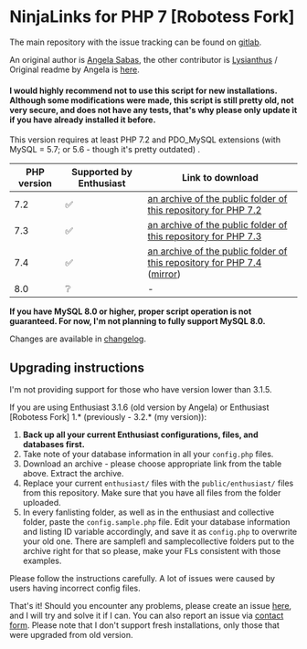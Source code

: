 # NinjaLinks for PHP 7 [Robotess Fork]

The main repository with the issue tracking can be found on [gitlab](https://gitlab.com/tfl-php-scripts/ninja-links).

An original author is [Angela Sabas](https://github.com/angelasabas/enthusiast), the other contributor
is [Lysianthus](https://github.com/Lysianthus/enthusiast) / Original readme by Angela
is [here](https://gitlab.com/tfl-php-scripts/enthusiast/readme.txt).

#### I would highly recommend not to use this script for new installations. Although some modifications were made, this script is still pretty old, not very secure, and does not have any tests, that's why please only update it if you have already installed it before.

This version requires at least PHP 7.2 and PDO_MySQL extensions (with MySQL = 5.7; or 5.6 - though it's pretty outdated)
.

| PHP version | Supported by Enthusiast | Link to download |
|------------------------------------------|-------------------------|---------------------|
| 7.2 | :white_check_mark: |[an archive of the public folder of this repository for PHP 7.2](https://scripts.robotess.net/files/enthusiast/php72-php73-master.zip)|
| 7.3 | :white_check_mark: |[an archive of the public folder of this repository for PHP 7.3](https://scripts.robotess.net/files/enthusiast/php72-php73-master.zip)| 
| 7.4 | :white_check_mark: |[an archive of the public folder of this repository for PHP 7.4](https://gitlab.com/tfl-php-scripts/enthusiast/-/archive/master/enthusiast-master.zip?path=public) ([mirror](https://scripts.robotess.net/files/enthusiast/php74-master.zip))|
| 8.0 | :grey_question: |-|

**If you have MySQL 8.0 or higher, proper script operation is not guaranteed. For now, I'm not planning to fully support
MySQL 8.0.**

Changes are available in [changelog](https://gitlab.com/tfl-php-scripts/enthusiast/CHANGELOG.md).

## Upgrading instructions

I'm not providing support for those who have version lower than 3.1.5.

If you are using Enthusiast 3.1.6 (old version by Angela) or Enthusiast [Robotess Fork] 1.* (previously - 3.2.* (my
version)):

1. **Back up all your current Enthusiast configurations, files, and databases first.**
2. Take note of your database information in all your `config.php` files.
3. Download an archive - please choose appropriate link from the table above. Extract the archive.
4. Replace your current `enthusiast/` files with the `public/enthusiast/` files from this repository. Make sure that you
   have all files from the folder uploaded.
5. In every fanlisting folder, as well as in the enthusiast and collective folder, paste the `config.sample.php` file.
   Edit your database information and listing ID variable accordingly, and save it as `config.php` to overwrite your old
   one. There are samplefl and samplecollective folders put to the archive right for that so please, make your FLs
   consistent with those examples.

Please follow the instructions carefully. A lot of issues were caused by users having incorrect config files.

That's it! Should you encounter any problems, please create an
issue [here](https://gitlab.com/tfl-php-scripts/ninja-links/-/issues), and I will try and solve it if I can. You can
also report an issue via [contact form](http://contact.robotess.net?box=scripts&subject=Issue+with+Enthusiast). Please
note that I don't support fresh installations, only those that were upgraded from old version.